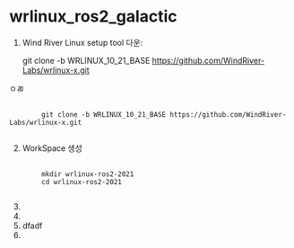 # wrlinux_ros2_galactic

1. Wind River Linux setup tool 다운:

    git clone -b WRLINUX_10_21_BASE https://github.com/WindRiver-Labs/wrlinux-x.git

ㅇㄻ   
<pre>
    <code>
        git clone -b WRLINUX_10_21_BASE https://github.com/WindRiver-Labs/wrlinux-x.git
    </code>
</pre>
2. WorkSpace 생성
<pre>
    <code>
        mkdir wrlinux-ros2-2021
        cd wrlinux-ros2-2021
    </code>
</pre>
3. 
4.  
5. dfadf
6. 
